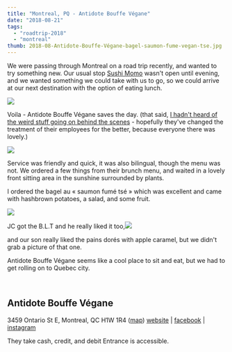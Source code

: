 ```yaml
---
title: "Montreal, PQ - Antidote Bouffe Végane"
date: "2018-08-21"
tags:
  - "roadtrip-2018"
  - "montreal"
thumb: 2018-08-Antidote-Bouffe-Végane-bagel-saumon-fume-vegan-tse.jpg
---
```


We were passing through Montreal on a road trip recently, and wanted to try something new. Our usual stop [Sushi Momo](http://meshell.ca/blog/montreal-2016-sushi-momo/) wasn't open until evening, and we wanted something we could take with us to go, so we could arrive at our next destination with the option of eating lunch.

![](images/Antidote-Bouffe-Végane-outside--785x1024.jpg)

Voila - Antidote Bouffe Végane saves the day. (that said, [I hadn't heard of the weird stuff going on behind the scenes](https://montreal.eater.com/2017/12/22/16807620/antidote-bouffe-vegan-hochelaga-elise-bellerose-arielle-lajardiniere-firing-misconduct) - hopefully they've changed the treatment of their employees for the better, because everyone there was lovely.)

![](images/Antidote-Bouffe-Végane-brunch-menu-808x1024.jpg)

Service was friendly and quick, it was also bilingual, though the menu was not. We ordered a few things from their brunch menu, and waited in a lovely front sitting area in the sunshine surrounded by plants.

I ordered the bagel au « saumon fumé tsé » which was excellent and came with hashbrown potatoes, a salad, and some fruit.

![](images/Antidote-Bouffe-Végane-bagel-saumon-fume-vegan-tse-1024x576.jpg)

JC got the B.L.T and he really liked it too,![](images/IMG_20180811_114200-1024x768.jpg)

and our son really liked the pains dorés with apple caramel, but we didn't grab a picture of that one.

Antidote Bouffe Végane seems like a cool place to sit and eat, but we had to get rolling on to Quebec city.

 

## Antidote Bouffe Végane

3459 Ontario St E, Montreal, QC H1W 1R4 ([map](https://www.google.ca/maps/dir/''/3459+Ontario+St+E,+Montreal,+QC+H1W+1R4/data=!4m5!4m4!1m0!1m2!1m1!1s0x4cc91b8ef155f329:0x9166d8e4409e4c9b?sa=X&ved=2ahUKEwjW3u-ttfncAhWquFkKHTUGBEEQwwUwAHoECAUQAw)) [website](http://www.goantidote.com/bistro) | [facebook](https://www.facebook.com/goantidote) | [instagram](https://www.instagram.com/goantidote/)

They take cash, credit, and debit Entrance is accessible.
